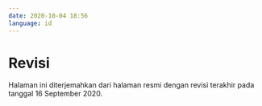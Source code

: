 ```yaml
---
date: 2020-10-04 18:56
language: id
---
```


#  Revisi

Halaman ini diterjemahkan dari halaman resmi dengan revisi terakhir pada tanggal 16 September 2020.
